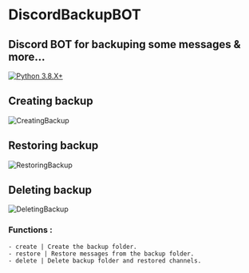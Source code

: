 # DiscordBackupBOT
## Discord BOT for backuping some messages &amp; more...

[![Python 3.8.X+](https://forthebadge.com/images/badges/made-with-python.svg)](https://www.python.org/downloads/release/python-380/)

## Creating backup
![CreatingBackup](https://0xthxmxs.github.io/repo/img/project/discordbackupbot/create_backup.gif)
## Restoring backup
![RestoringBackup](https://0xthxmxs.github.io/repo/img/project/discordbackupbot/restore_backup.gif)
## Deleting backup
![DeletingBackup](https://0xthxmxs.github.io/repo/img/project/discordbackupbot/delete_backup.gif)


### Functions :
```
- create | Create the backup folder.
- restore | Restore messages from the backup folder.
- delete | Delete backup folder and restored channels.
```
